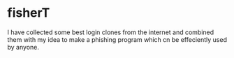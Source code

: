 # fisherT
I have collected some best login clones from the internet and combined them  with my idea to make a phishing program which cn be effeciently used by anyone.
